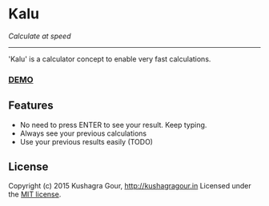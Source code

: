 Kalu
=====
*Calculate at speed*
***

'Kalu' is a calculator concept to enable very fast calculations.

### [DEMO](http://kushagragour.in/lab/kalu)

Features
----

- No need to press ENTER to see your result. Keep typing.
- Always see your previous calculations
- Use your previous results easily (TODO)


License
----

Copyright (c) 2015 Kushagra Gour, http://kushagragour.in
Licensed under the [MIT license](http://opensource.org/licenses/MIT).
